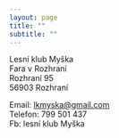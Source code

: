 ```yaml
---
layout: page
title: ""
subtitle: ""
---
```


Lesní klub Myška  
Fara v Rozhraní  
Rozhraní 95  
56903 Rozhraní  

Email: lkmyska@gmail.com  
Telefon: 799 501 437  
Fb: lesní klub Myška  

